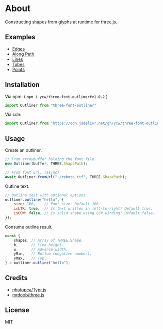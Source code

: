 # About

Constructing shapes from glyphs at runtime for three.js. 

## Examples 

- [Edges](https://ycw.github.io/three-font-outliner/examples/edges/)
- [Along Path](https://ycw.github.io/three-font-outliner/examples/along-path/)
- [Lines](https://ycw.github.io/three-font-outliner/examples/lines/)
- [Tubes](https://ycw.github.io/three-font-outliner/examples/tubes/)
- [Points](https://ycw.github.io/three-font-outliner/examples/points/)

## Installation

Via npm: ( `npm i ycw/three-font-outliner#v1.0.2` )

```js
import Outliner from "three-font-outliner"
```

Via cdn:

```js
import Outliner from "https://cdn.jsdelivr.net/gh/ycw/three-font-outliner@1.0.2/src/index.js"
```

## Usage

Create an outliner.

```js
// From arraybuffer holding the font file.
new Outliner(buffer, THREE.ShapePath);

// From font url. (async)
await Outliner.fromUrl("./roboto.ttf", THREE.ShapePath);
```

Outline text.

```js
// Outline text with optional options.
outliner.outline("hello", {
    size: 100,    // Font size. Default 100.
    isLTR: true,  // Is text written in left-to-right? Default true.
    isCCW: false, // Is solid shape using CCW winding? Default false.
});
```

Consume outline result.

```js
const {
    shapes, // Array of THREE.Shape.
    h,      // Line height.
    w,      // Advance width.
    yMin,   // Bottom (negative number).
    yMax,   // Top.
} = outliner.outline("hello");
```

## Credits

- [photopea/Typr.js](https://github.com/photopea/Typr.js)
- [mrdoob/three.js](https://github.com/mrdoob/three.js)

## License

[MIT](LICENSE)